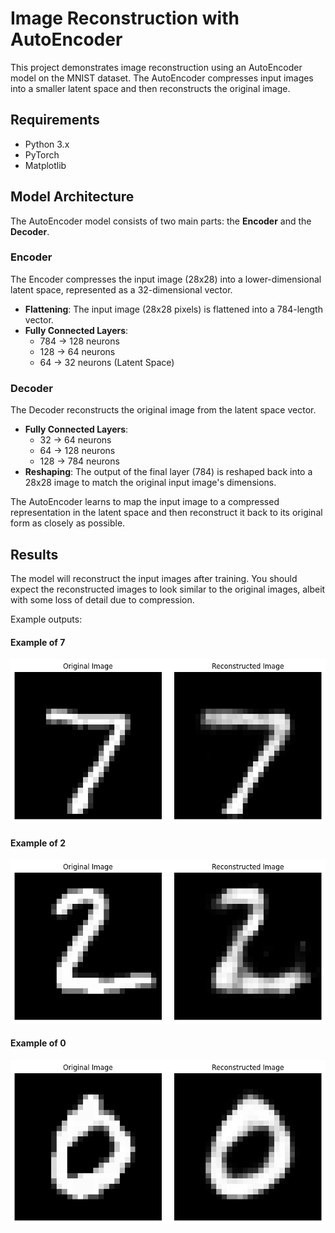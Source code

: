 
# Image Reconstruction with AutoEncoder

This project demonstrates image reconstruction using an AutoEncoder model on the MNIST dataset. The AutoEncoder compresses input images into a smaller latent space and then reconstructs the original image.

## Requirements

- Python 3.x
- PyTorch
- Matplotlib

## Model Architecture

The AutoEncoder model consists of two main parts: the **Encoder** and the **Decoder**.

### Encoder
The Encoder compresses the input image (28x28) into a lower-dimensional latent space, represented as a 32-dimensional vector.

-  **Flattening**: The input image (28x28 pixels) is flattened into a 784-length vector.
-  **Fully Connected Layers**:
    - 784 -> 128 neurons
    - 128 -> 64 neurons
    - 64 -> 32 neurons (Latent Space)

### Decoder
The Decoder reconstructs the original image from the latent space vector.

- **Fully Connected Layers**:
    - 32 -> 64 neurons
    - 64 -> 128 neurons
    - 128 -> 784 neurons
- **Reshaping**: The output of the final layer (784) is reshaped back into a 28x28 image to match the original input image's dimensions.

The AutoEncoder learns to map the input image to a compressed representation in the latent space and then reconstruct it back to its original form as closely as possible.

## Results

The model will reconstruct the input images after training. You should expect the reconstructed images to look similar to the original images, albeit with some loss of detail due to compression.

Example outputs:

#### Example of 7
![Output 1](images/output.png)

#### Example of 2
![Output 2](images/output2.png)

#### Example of 0
![Output 3](images/output3.png)